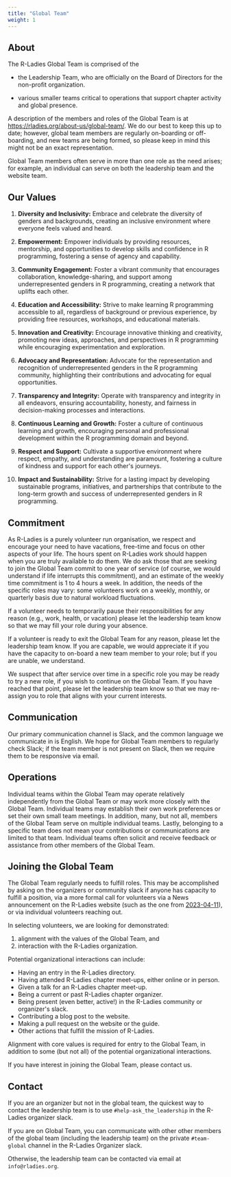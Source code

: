 ```yaml
---
title: "Global Team"
weight: 1
---
```



## About

The R-Ladies Global Team is comprised of the 

* the Leadership Team, who are officially on the Board of Directors for the 
non-profit organization.

* various smaller teams critical to operations that support chapter activity
and global presence.

A description of the members and roles of the Global Team is at <https://rladies.org/about-us/global-team/>. We do our best to keep this up to date;
however, global team members are regularly on-boarding or off-boarding, and new teams
are being formed, so please keep in mind this might not be an exact
representation.

Global Team members often serve in more than one role as the need arises; for example,
an individual can serve on both the leadership team and the website team.

## Our Values

1. **Diversity and Inclusivity:** Embrace and celebrate the diversity of genders and backgrounds, creating an inclusive environment where everyone feels valued and heard.

2. **Empowerment:** Empower individuals by providing resources, mentorship, and opportunities to develop skills and confidence in R programming, fostering a sense of agency and capability.

3. **Community Engagement:** Foster a vibrant community that encourages collaboration, knowledge-sharing, and support among underrepresented genders in R programming, creating a network that uplifts each other.

4. **Education and Accessibility:** Strive to make learning R programming accessible to all, regardless of background or previous experience, by providing free resources, workshops, and educational materials.

5. **Innovation and Creativity:** Encourage innovative thinking and creativity, promoting new ideas, approaches, and perspectives in R programming while encouraging experimentation and exploration.

6. **Advocacy and Representation:** Advocate for the representation and recognition of underrepresented genders in the R programming community, highlighting their contributions and advocating for equal opportunities.

7. **Transparency and Integrity:** Operate with transparency and integrity in all endeavors, ensuring accountability, honesty, and fairness in decision-making processes and interactions.

8. **Continuous Learning and Growth:** Foster a culture of continuous learning and growth, encouraging personal and professional development within the R programming domain and beyond.

9. **Respect and Support:** Cultivate a supportive environment where respect, empathy, and understanding are paramount, fostering a culture of kindness and support for each other's journeys.

10. **Impact and Sustainability:** Strive for a lasting impact by developing sustainable programs, initiatives, and partnerships that contribute to the long-term growth and success of underrepresented genders in R programming.

## Commitment

As R-Ladies is a purely volunteer run organisation, we respect and encourage your
need to have vacations, free-time and focus on other aspects of your life. The 
hours spent on R-Ladies work should happen when you are truly available to do them. 
We do ask those that are seeking to join the Global Team commit to one year of service 
(of course, we would understand if life interrupts this commitment), and an estimate
of the weekly time commitment is 1 to 4 hours a week. In addition, the needs of
the specific roles may vary: some volunteers work on a weekly, monthly, or quarterly
basis due to natural workload fluctuations.

If a volunteer needs to temporarily pause their responsibilities for any reason
(e.g., work, health, or vacation) please let the leadership team know so that we
may fill your role during your absence.

If a volunteer is ready to exit the Global Team for any reason, please let the leadership
team know. If you are capable, we would appreciate it if you have the capacity to on-board a new
team member to your role; but if you are unable, we understand.

We suspect that after service over time in a specific role you may be ready to
try a new role, if you wish to continue on the Global Team. If you have reached that
point, please let the leadership team know so that we may re-assign you to role
that aligns with your current interests.

## Communication

Our primary communication channel is Slack, and the common language we communicate
in is English. We hope for Global Team members to regularly check Slack; if the 
team member is not present on Slack, then we require them to be responsive via email.

## Operations

Individual teams within the Global Team may operate relatively independently
from the Global Team or may work more closely with the Global Team. Individual
teams may establish their own work preferences or set their own small team meetings.
In addition, many, but not all, members of the Global Team serve on multiple 
individual teams. Lastly, belonging to a specific team does not mean your contributions
or communications are limited to that team. Individual teams often solicit and
receive feedback or assistance from other members of the Global Team.

## Joining the Global Team

The Global Team regularly needs to fulfill roles. This may be accomplished by 
asking on the organizers or community slack if anyone has capacity to fulfill a 
position, via a more formal call for volunteers via a News announcement on the 
R-Ladies website (such as the one from [2023-04-11](https://rladies.org/news/2023-04-11-global-team-recruiting/)),
or via individual volunteers reaching out.

In selecting volunteers, we are looking for demonstrated:
1. alignment with the values of the Global Team, and
2. interaction with the R-Ladies organization.


Potential organizational interactions can include:
* Having an entry in the R-Ladies directory.
* Having attended R-Ladies chapter meet-ups, either online or in person.
* Given a talk for an R-Ladies chapter meet-up.
* Being a current or past R-Ladies chapter organizer.
* Being present (even better, active!) in the R-Ladies community or organizer's slack.
* Contributing a blog post to the website.
* Making a pull request on the website or the guide.
* Other actions that fulfill the mission of R-Ladies.

Alignment with core values is required for entry to the Global Team, in addition
to some (but not all) of the potential organizational interactions.

If you have interest in joining the Global Team, please contact us.

## Contact

If you are an organizer but not in the global team, the quickest way to contact
the leadership team is to use `#help-ask_the_leadership` in the R-Ladies organizer slack.

If you are on Global Team, you can communicate with other other members of the global
team (including the leadership team) on the private `#team-global` channel
in the R-Ladies Organizer slack.

Otherwise, the leadership team can be contacted via email at `info@rladies.org`.


